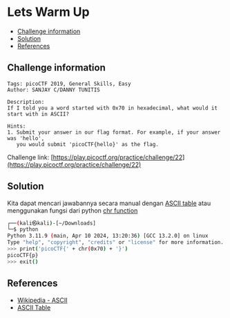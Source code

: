 # Lets Warm Up

- [Challenge information](#challenge-information)
- [Solution](#solution)
- [References](#references)

## Challenge information
```
Tags: picoCTF 2019, General Skills, Easy
Author: SANJAY C/DANNY TUNITIS

Description:
If I told you a word started with 0x70 in hexadecimal, what would it start with in ASCII?
 
Hints:
1. Submit your answer in our flag format. For example, if your answer was 'hello', 
   you would submit 'picoCTF{hello}' as the flag.
```
Challenge link: [https://play.picoctf.org/practice/challenge/22](https://play.picoctf.org/practice/challenge/22)

## Solution

Kita dapat mencari jawabannya secara manual dengan [ASCII table](https://www.ascii-code.com/) atau menggunakan fungsi dari python [chr function](https://docs.python.org/3/library/functions.html#chr)
```bash
┌──(kali㉿kali)-[~/Downloads]
└─$ python                
Python 3.11.9 (main, Apr 10 2024, 13:20:36) [GCC 13.2.0] on linux
Type "help", "copyright", "credits" or "license" for more information.
>>> print('picoCTF{' + chr(0x70) + '}') 
picoCTF{p}
>>> exit()
```



## References

- [Wikipedia - ASCII](https://en.wikipedia.org/wiki/ASCII)
- [ASCII Table](https://www.ascii-code.com/)
